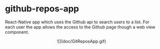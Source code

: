 # github-repos-app

React-Native app which uses the Github api to search users to a list. For each user the app allows the access to the Github page though a web view component.

<p align="center">
  ![](doc/GitReposApp.gif)
</p>
